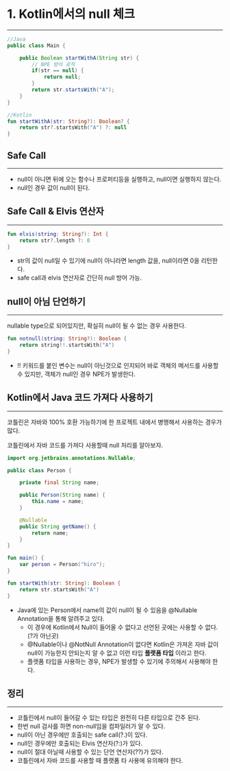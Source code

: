 # 1. Kotlin에서의 null 체크

---

```java
//Java
public class Main {

	public Boolean startWithA(String str) {
        // NPE 방어 로직
        if(str == null) {
			return null;
        }
		return str.startsWith("A");
	}
}

```

```kotlin
//Kotlin
fun startWithA(str: String?): Boolean? {
    return str?.startsWith("A") ?: null
}
```

## Safe Call

---

- null이 아니면 뒤에 오는 함수나 프로퍼티등을 실행하고, null이면 실행하지 않는다.
- null인 경우 값이 null이 된다.

## Safe Call & Elvis 연산자

---

```kotlin
fun elvis(string: String?): Int {
    return str?.length ?: 0
}
```
- str의 값이 null일 수 있기에 null이 아니라면 length 값을, null이라면 0을 리턴한다.
- safe call과 elvis 연산자로 간단히 null 방어 가능.

## null이 아님 단언하기

---

nullable type으로 되어있지만, 확실히 null이 될 수 없는 경우 사용한다.

```kotlin
fun notnull(string: String?): Boolean {
    return string!!.startsWith("A")
}
```

- !! 키워드를 붙인 변수는 null이 아닌것으로 인지되어 바로 객체의 메서드를 사용할 수 있지만, 객체가 null인 경우 NPE가 발생한다.

## Kotlin에서 Java 코드 가져다 사용하기

---

코틀린은 자바와 100% 호환 가능하기에 한 프로젝트 내에서 병행해서 사용하는 경우가 많다.

코틀린에서 자바 코드를 가져다 사용할때 null 처리를 알아보자.

```java
import org.jetbrains.annotations.Nullable;

public class Person {

	private final String name;

	public Person(String name) {
		this.name = name;
	}

	@Nullable
    public String getName() {
		return name;
    }
}
```

```kotlin
fun main() {
    var person = Person("hiro");
}

fun startWith(str: String): Boolean {
    return str.startsWith("A")
}
```

- Java에 있는 Person에서 name의 값이 null이 될 수 있음을 @Nullable Annotation을 통해 알려주고 있다.
  - 이 경우에 Kotlin에서 Null이 들어올 수 없다고 선언된 곳에는 사용할 수 없다.(?가 아닌곳)
  - @Nullable이나 @NotNull Annotation이 없다면 Kotlin은 가져온 자바 값이 null이 가능한지 안되는지 알 수 없고 이런 타입 **플랫폼 타입** 이라고 한다.
  - 플랫폼 타입을 사용하는 경우, NPE가 발생할 수 있기에 주의해서 사용해야 한다.



## 정리

---

- 코틀린에서 null이 들어갈 수 있는 타입은 완전히 다른 타입으로 간주 된다.
- 한번 null 검사를 하면 non-null임을 컴파일러가 알 수 있다.
- null이 아닌 경우에만 호출되는 safe call(?.)이 있다.
- null인 경우에만 호출되는 Elvis 연산자(?:)가 있다.
- null이 절대 아닐때 사용할 수 있는 단언 연산자(??)가 있다.
- 코틀린에서 자바 코드를 사용할 때 플랫폼 타 사용에 유의해야 한다.
